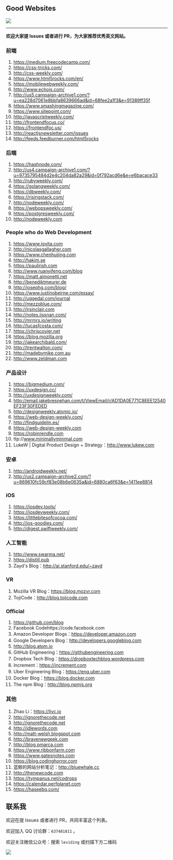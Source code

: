 ## Good Websites

[![](https://badge.juejin.im/entry/59ad430f6fb9a0247b3b862b/likes.svg?style=flat)](https://juejin.im/entry/59ad430f6fb9a0247b3b862b/detail)

---

**欢迎大家提 Issues 或者进行 PR，为大家推荐优秀英文网站。**


### 前端

1.	https://medium.freecodecamp.com/
2.	https://css-tricks.com/
3.	http://css-weekly.com/
4.	https://www.html5rocks.com/en/
5.	https://mobilewebweekly.com/
6.	http://www.echojs.com/
7.	http://us5.campaign-archive1.com/?u=ea228d7061e8bbfa8639666ad&id=68fee2a1f3&e=91389ff35f
8.	https://www.smashingmagazine.com/
9.	https://www.sitepoint.com/
10.	http://javascriptweekly.com/
11.	http://frontendfocus.co/
12.	https://frontendfoc.us/
13.	http://reactjsnewsletter.com/issues
14.	http://feeds.feedburner.com/html5rocks


### 后端

1.	https://hashnode.com/
2.	http://us4.campaign-archive1.com/?u=9735795484d2e4c204da82a29&id=0f792acd6e&e=e6bacace33
3.	http://rubyweekly.com/
4.	https://golangweekly.com/
5.	https://dbweekly.com/
6.	https://risingstack.com/
7.	http://nodeweekly.com/
8.	https://webopsweekly.com/
9.	https://postgresweekly.com/
10.	http://nodeweekly.com


### People who do Web Development

1.	https://www.igvita.com
2.	http://nicolasgallagher.com
3.	https://www.chenhuijing.com
4.	http://hakim.se
5.	https://paulirish.com
6.	http://www.ruanyifeng.com/blog
7.	https://matt.aimonetti.net
8.	http://benediktmeurer.de
9.	http://josephg.com/blog/
10.	https://www.justinobeirne.com/essay/
11.	http://uggedal.com/journal
12.	http://mezzoblue.com/
13.	http://jrsinclair.com
14.	http://notes.iissnan.com/
15.	http://mrmrs.io/writing
16.	http://lucasfcosta.com/
17.	https://chriscoyier.net
18.	https://blog.mozilla.org
19.	http://jakearchibald.com/
20.	http://trentwalton.com/
21.	http://madebymike.com.au
22.	http://www.zeldman.com


### 产品设计

1.	https://bigmedium.com/
2.	https://uxdesign.cc/
3.	http://uxdesignweekly.com/
4. http://email.jakebresnehan.com/t/ViewEmail/r/AD1DA0E771C8EEE12540EF23F30FEDED
5.	http://designweekly.atomic.io/
6.	https://web-design-weekly.com/
7.	http://findguidelin.es/
8.	https://web-design-weekly.com
9.	https://robinrendle.com
10.	ttp://www.minimallyminimal.com
11.	LukeW | Digital Product Design + Strategy：http://www.lukew.com


### 安卓

1.	http://androidweekly.net/
2.	http://us2.campaign-archive2.com/?u=869610fc59cf83e08b6e0635a&id=6880ca6f63&e=1411ee8814


### iOS

1.	https://iosdev.tools/
2.	https://iosdevweekly.com/
3.	https://littlebitesofcocoa.com/
4.	http://ios-goodies.com/
5.	http://digest.swiftweekly.com/


### 人工智能

1.	http://www.swarma.net/
2.	https://distill.pub
3.	Zayd's Blog：http://ai.stanford.edu/~zayd


### VR

1.	Mozilla VR Blog：https://blog.mozvr.com
2.	TojiCode：http://blog.tojicode.com


### Official

1.	https://github.com/blog
2.	Facebook Codehttps://code.facebook.com
3.	Amazon Developer Blogs：https://developer.amazon.com
4.	Google Developers Blog：http://developers.googleblog.com
5.	http://blog.atom.io
6.	GitHub Engineering：https://githubengineering.com
7.	Dropbox Tech Blog：https://dropboxtechblog.wordpress.com
8.	Increment：https://increment.com
9.	Uber Engineering Blog：https://eng.uber.com
10.	Docker Blog：https://blog.docker.com
11.	The npm Blog：http://blog.npmjs.org


### 其他

1.	Zhao Li：https://livc.io
2.	http://ignorethecode.net
3.	http://ignorethecode.net
4.	http://idlewords.com
5.	http://matt-welsh.blogspot.com
6.	http://bravenewgeek.com
7.	http://blog.pmarca.com
8.	https://www.ribbonfarm.com
9.	https://www.gatesnotes.com
10.	https://blog.codinghorror.com
11.	蓝鲸的网站分析笔记：http://bluewhale.cc
12.	http://thenewcode.com
13.	https://tympanus.net/codrops
14.	https://calendar.perfplanet.com
15.	https://haseebq.com/


## 联系我

欢迎在提 Issues 或者进行 PR，共同丰富这个列表。

欢迎加入 QQ 讨论群：`637481811` 。

欢迎关注微信公众号：搜索 `leviding` 或扫描下方二维码

![](https://segmentfault.com/img/remote/1460000011007001)
